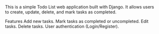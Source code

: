 This is a simple Todo List web application built with Django. It allows users to create, update, delete, and mark tasks as completed.

Features
Add new tasks.
Mark tasks as completed or uncompleted.
Edit tasks.
Delete tasks.
User authentication (Login/Register).
